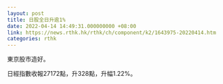 ```yaml
---
layout: post
title: 日股全日升逾1%
date: 2022-04-14 14:49:31.000000000 +08:00
link: https://news.rthk.hk/rthk/ch/component/k2/1643975-20220414.htm
categories: rthk
---
```


東京股市造好。

日經指數收報27172點，升328點，升幅1.22%。
